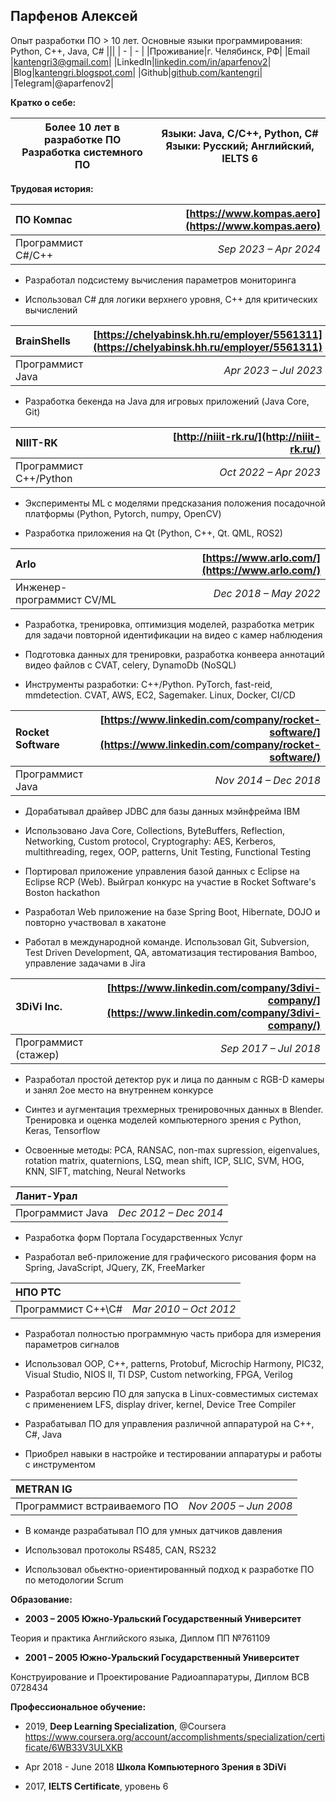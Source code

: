 ﻿## **Парфенов Алексей**
Опыт разработки ПО > 10 лет. Основные языки программирования: Python, C++, Java, C#
|||
| - | - |
|Проживание|г. Челябинск, РФ|
|Email |[kantengri3@gmail.com](mailto:aparfenov2@yandex.ru)|
|LinkedIn|[linkedin.com/in/aparfenov2](https://www.linkedin.com/in/aparfenov2/)|
|Blog|[kantengri.blogspot.com](http://kantengri.blogspot.com/)|
|Github|[github.com/kantengri](https://github.com/kantengri)|
|Telegram|@aparfenov2|

**Кратко о себе:**

|Более 10 лет в разработке ПО<br>Разработка системного ПО|Языки: Java, C/C++, Python, C#<br>Языки: Русский; Английский, IELTS 6|
| - | - |

**Трудовая история:**



|**ПО Компас**|[https://www.kompas.aero](https://www.kompas.aero)|
| :- | -: |
|Программист C#/C++|*Sep 2023 – Apr 2024*|

- Разработал подсистему вычисления параметров мониторинга

- Использовал C# для логики верхнего уровня, C++ для критических вычислений



|**BrainShells**|[https://chelyabinsk.hh.ru/employer/5561311](https://chelyabinsk.hh.ru/employer/5561311)|
| :- | -: |
|Программист Java|*Apr 2023 – Jul 2023*|

- Разработка бекенда на Java для игровых приложений (Java Core, Git)



|**NIIIT-RK**|[http://niiit-rk.ru/](http://niiit-rk.ru/)|
| :- | -: |
|Программист C++/Python|*Oct 2022 – Apr 2023*|

- Эксперименты ML с моделями предсказания положения посадочной платформы (Python, Pytorch, numpy, OpenCV)

- Разработка приложения на Qt (Python, C++, Qt. QML, ROS2)



|**Arlo**|[https://www.arlo.com/](https://www.arlo.com/)|
| :- | -: |
|Инженер-программист CV/ML|*Dec 2018 – May 2022*|

- Разработка, тренировка, оптимизция моделей, разработка метрик для задачи повторной идентификации на видео с камер наблюдения

- Подготовка данных для тренировки, разработка конвеера аннотаций видео файлов с CVAT, celery, DynamoDb (NoSQL)

- Инструменты разработки: C++/Python. PyTorch, fast-reid, mmdetection. CVAT, AWS, EC2, Sagemaker. Linux, Docker, CI/CD



|**Rocket Software**|[https://www.linkedin.com/company/rocket-software/](https://www.linkedin.com/company/rocket-software/)|
| :- | -: |
|Программист Java|*Nov 2014 – Dec 2018*|

- Дорабатывал драйвер JDBC для базы данных мэйнфрейма IBM

- Использовано Java Core, Collections, ByteBuffers, Reflection, Networking, Custom protocol, Cryptography: AES, Kerberos, multithreading, regex, OOP, patterns, Unit Testing, Functional Testing

- Портировал приложение управления базой данных с Eclipse на Eclipse RCP (Web). Выйграл конкурс на участие в Rocket Software's Boston hackathon

- Разработал Web приложение на базе Spring Boot, Hibernate, DOJO и повторно участвовал в хакатоне

- Работал в международной команде. Использовал Git, Subversion, Test Driven Development, QA, автоматизация тестирования Bamboo, управление задачами в Jira



|**3DiVi Inc.**|[https://www.linkedin.com/company/3divi-company/](https://www.linkedin.com/company/3divi-company/)|
| :- | -: |
|Программист (стажер)|*Sep 2017 – Jul 2018*|

- Разработал простой детектор рук и лица по данным с RGB-D камеры и занял 2ое место на внутреннем конкурсе

- Синтез и аугментация трехмерных тренировочных данных в Blender. Тренировка и оценка моделей компьютерного зрения с Python, Keras, Tensorflow

- Освоенные методы: PCA, RANSAC, non-max supression, eigenvalues, rotation matrix, quaternions, LSQ, mean shift, ICP, SLIC, SVM, HOG, KNN, SIFT, matching, Neural Networks



|**Ланит-Урал**|[]()|
| :- | -: |
|Программист Java|*Dec 2012 – Dec 2014*|

- Разработка форм Портала Государственных Услуг

- Разработал веб-приложение для графического рисования форм на Spring, JavaScript, JQuery, ZK, FreeMarker



|**НПО РТС**|[]()|
| :- | -: |
|Программист C++\C#|*Mar 2010 – Oct 2012*|

- Разработал полностью программную часть прибора для измерения параметров сигналов

- Использовал OOP, C++, patterns, Protobuf, Microchip Harmony, PIC32, Visual Studio, NIOS II, TI DSP, Custom networking, FPGA, Verilog

- Разработал версию ПО для запуска в Linux-совместимых системах с применением LFS, display driver, kernel, Device Tree Compiler

- Разрабатывал ПО для управления различной аппаратурой на C++, C#, Java

- Приобрел навыки в настройке и тестировании аппаратуры и работы с инструментом



|**METRAN IG**|[]()|
| :- | -: |
|Программист встраиваемого ПО|*Nov 2005 – Jun 2008*|

- В команде разрабатывал ПО для умных датчиков давления

- Использовал протоколы RS485, CAN, RS232

- Использовал обьектно-ориентированный подход к разработке ПО по методологии Scrum




**Образование:**
- **2003 – 2005 Южно-Уральский Государственный Университет**

Теория и практика Английского языка, Диплом ПП №761109

- **2001 – 2005 Южно-Уральский Государственный Университет**

Конструирование и Проектирование Радиоаппаратуры, Диплом ВСВ 0728434

**Профессиональное обучение:**

- 2019, **Deep Learning Specialization**, @Coursera<br>https://www.coursera.org/account/accomplishments/specialization/certificate/6WB33V3ULXKB

- Apr 2018 - June 2018 **Школа Компьютерного Зрения в 3DiVi**

- 2017, **IELTS Certificate**, уровень 6

